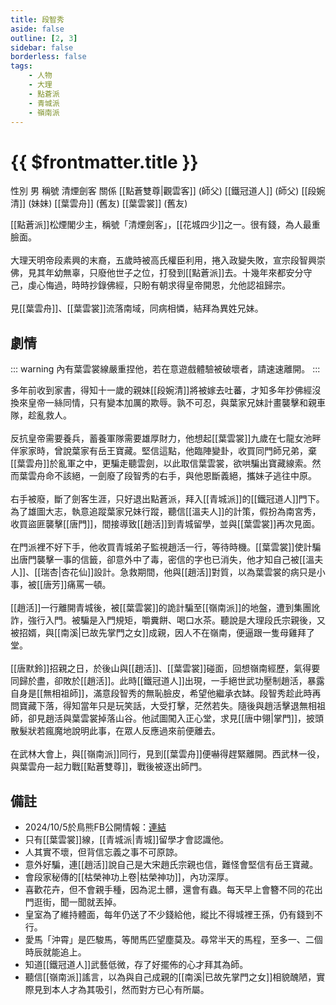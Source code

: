 ```yaml
---
title: 段智秀
aside: false
outline: [2, 3]
sidebar: false
borderless: false
tags:
    - 人物
    - 大理
    - 點蒼派
    - 青城派
    - 嶺南派
---
```


# {{ $frontmatter.title }}

<ChTabs position="bottom">
	<ChTab title="段智秀">
		<Ch src='/images/characters/special833/normal.webp' position='right'/>
		<ChName nameZh='段智秀' nameEn='Duan Zhixiu' position='right' />
		<ChTable>
			<ChTr>
				<ChTd isTitle=true>
					性別
				</ChTd>
				<ChTd>
					男
				</ChTd>
			</ChTr>
			<ChTr>
				<ChTd isTitle=true>
					稱號
				</ChTd>
				<ChTd>
					清煙劍客
				</ChTd>
			</ChTr>
			<ChTr>
				<ChTd isTitle=true position='center'>
					關係
				</ChTd>
			</ChTr>
			<ChTr>
				<ChTd position='center'>
					[[點蒼雙尊|觀雲客]] (師父)
				</ChTd>
			</ChTr>
			<ChTr>
				<ChTd position='center'>
					[[鐵冠道人]] (師父)
				</ChTd>
			</ChTr>
			<ChTr>
				<ChTd position='center'>
					[[段婉清]] (妹妹)
				</ChTd>
			</ChTr>
			<ChTr>
				<ChTd position='center'>
					[[葉雲舟]] (舊友)
				</ChTd>
			</ChTr>
			<ChTr>
				<ChTd position='center'>
					[[葉雲裳]] (舊友)
				</ChTd>
			</ChTr>
		</ChTable>
	</ChTab>
</ChTabs>
<br>

[[點蒼派]]松煙閣少主，稱號「清煙劍客」，[[花城四少]]之一。很有錢，為人最重臉面。
<br><br>
大理天明帝段素興的末裔，五歲時被高氏權臣利用，捲入政變失敗，宣宗段智興崇佛，見其年幼無辜，只廢他世子之位，打發到[[點蒼派]]去。十幾年來都安分守己，虔心悔過，時時抄錄佛經，只盼有朝求得皇帝開恩，允他認祖歸宗。
<br><br>
見[[葉雲舟]]、[[葉雲裳]]流落南域，同病相憐，結拜為異姓兄妹。

## 劇情

::: warning
內有葉雲裳線嚴重捏他，若在意遊戲體驗被破壞者，請速速離開。
:::

多年前收到家書，得知十一歲的親妹[[段婉清]]將被嫁去吐蕃，才知多年抄佛經沒換來皇帝一絲同情，只有變本加厲的欺辱。孰不可忍，與葉家兄妹計畫襲擊和親車隊，趁亂救人。
<br><br>
反抗皇帝需要養兵，蓄養軍隊需要雄厚財力，他想起[[葉雲裳]]九歲在七龍女池畔伴家家時，曾說葉家有岳王寶藏。堅信這點，他臨陣變卦，收買同門師兄弟，棄[[葉雲舟]]於亂軍之中，更騙走聽雲劍，以此取信葉雲裳，欲哄騙出寶藏線索。然而葉雲舟命不該絕，一劍廢了段智秀的右手，與他恩斷義絕，攜妹子逃往中原。
<br><br>
右手被廢，斷了劍客生涯，只好退出點蒼派，拜入[[青城派]]的[[鐵冠道人]]門下。為了雄圖大志，執意追蹤葉家兄妹行蹤，聽信[[溫夫人]]的計策，假扮為南宮秀，收買盜匪襲擊[[唐門]]，間接導致[[趙活]]到青城留學，並與[[葉雲裳]]再次見面。
<br><br>
在門派裡不好下手，他收買青城弟子監視趙活一行，等待時機。[[葉雲裳]]使計騙出唐門襲擊一事的信籤，卻意外中了毒，密信的字也已消失，他才知自己被[[溫夫人]]、[[瑞杏|杏花仙]]設計。急救期間，他與[[趙活]]對質，以為葉雲裳的病只是小事，被[[唐芳]]痛罵一頓。
<br><br>
[[趙活]]一行離開青城後，被[[葉雲裳]]的詭計騙至[[嶺南派]]的地盤，遭到集團訛詐，強行入門。被騙是入門規矩，嚼糞餅、喝口水茶。聽說是大理段氏宗親後，又被招婿，與[[南溪|已故先掌門之女]]成親，因人不在嶺南，便逼跟一隻母雞拜了堂。
<br><br>
[[唐默鈴]]招親之日，於後山與[[趙活]]、[[葉雲裳]]碰面，回想嶺南經歷，氣得要同歸於盡，卻敗於[[趙活]]。此時[[鐵冠道人]]出現，一手絕世武功壓制趙活，暴露自身是[[無相祖師]]，滿意段智秀的無恥臉皮，希望他繼承衣缽。段智秀趁此時再問寶藏下落，得知當年只是玩笑話，大受打擊，茫然若失。隨後與趙活擊退無相祖師，卻見趙活與葉雲裳掉落山谷。他試圖闖入正心堂，求見[[唐中翎|掌門]]，披頭散髮狀若瘋魔地說明此事，在眾人反應過來前便離去。
<br><br>
在武林大會上，與[[嶺南派]]同行，見到[[葉雲舟]]便嚇得趕緊離開。西武林一役，與葉雲舟一起力戰[[點蒼雙尊]]，戰後被逐出師門。

## 備註

- 2024/10/5於鳥熊FB公開情報：[連結](https://www.facebook.com/100076301525150/posts/554404723779574)
- 只有[[葉雲裳]]線，[[青城派|青城]]留學才會認識他。
- 人其實不壞，但背信忘義之事不可原諒。
- 意外好騙，連[[趙活]]說自己是大宋趙氏宗親也信，難怪會堅信有岳王寶藏。
- 會段家秘傳的[[枯榮神功上卷|枯榮神功]]，內功深厚。
- 喜歡花卉，但不會親手種，因為泥土髒，還會有蟲。每天早上會簪不同的花出門逛街，聞一聞就丟掉。
- 皇室為了維持體面，每年仍送了不少錢給他，縱比不得城裡王孫，仍有錢到不行。
- 愛馬「沖霄」是匹駿馬，等閒馬匹望塵莫及。尋常半天的馬程，至多一、二個時辰就能追上。
- 知道[[鐵冠道人]]武藝低微，存了好擺佈的心才拜其為師。
- 聽信[[嶺南派]]謠言，以為與自己成親的[[南溪|已故先掌門之女]]相貌醜陋，實際見到本人才為其吸引，然而對方已心有所屬。
